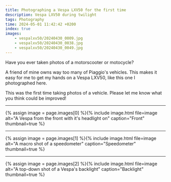 ```yaml
---
title: Photographing a Vespa LXV50 for the first time
description: Vespa LXV50 during twilight
tags: Photography
time: 2024-05-01 11:42:42 +0200
index: true
images:
    - vespalxv50/20240430_0009.jpg
    - vespalxv50/20240430_0038.jpg
    - vespalxv50/20240430_0049.jpg
---
```


Have you ever taken photos of a motorscooter or motocycle?

A friend of mine owns way too many of Piaggio's vehicles. This makes it easy for me to get my hands on a Vespa LXV50, like this one I photographed here.

This was the first time taking photos of a vehicle. Please let me know what you think could be improved!

<hr>

{% assign image = page.images[0] %}{% include image.html file=image alt="A Vespa from the front with it's headlight on" caption="Front" thumbnail=true %}

<hr>

{% assign image = page.images[1] %}{% include image.html file=image alt="A macro shot of a speedometer" caption="Speedometer" thumbnail=true %}

<hr>

{% assign image = page.images[2] %}{% include image.html file=image alt="A top-down shot of a Vespa's backlight" caption="Backlight" thumbnail=true %}
